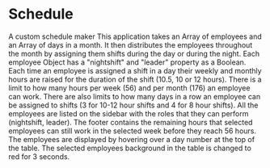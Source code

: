 # Schedule
A custom schedule maker
This application takes an Array of employees and an Array of days in a month. It then distributes the employees throughout the month by assigning them shifts during the day or during the night. 
Each employee Object has a "nightshift" and "leader" property as a Boolean. Each time an employee is assigned a shift in a day their weekly and monthly hours are raised for the duration of the shift (10.5, 10 or 12 hours).
There is a limit to how many hours per week (56) and per month (176) an employee can work. 
There are also limits to how many days in a row an employee can be assigned to shifts (3 for 10-12 hour shifts and 4 for 8 hour shifts).
All the employees are listed on the sidebar with the roles that they can perform (nightshift, leader).
The footer contains the remaining hours that selected employees can still work in the selected week before they reach 56 hours. The employees are displayed by hovering over a day number at the top of the table. The selected employees background in the table is changed to red for 3 seconds.
